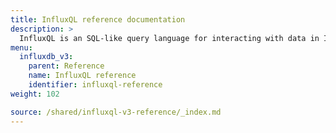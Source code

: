 ```yaml
---
title: InfluxQL reference documentation
description: >
  InfluxQL is an SQL-like query language for interacting with data in InfluxDB.
menu:
  influxdb_v3:
    parent: Reference
    name: InfluxQL reference
    identifier: influxql-reference
weight: 102

source: /shared/influxql-v3-reference/_index.md
---
```


<!-- 
The content of this page is at /shared/influxql-v3-reference/_index.md
-->
